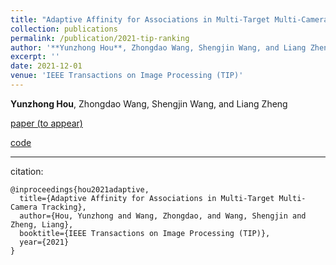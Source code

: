 ```yaml
---
title: "Adaptive Affinity for Associations in Multi-Target Multi-Camera Tracking"
collection: publications
permalink: /publication/2021-tip-ranking
author: '**Yunzhong Hou**, Zhongdao Wang, Shengjin Wang, and Liang Zheng'
excerpt: ''
date: 2021-12-01
venue: 'IEEE Transactions on Image Processing (TIP)'
---
```

**Yunzhong Hou**, Zhongdao Wang, Shengjin Wang, and Liang Zheng


[paper (to appear)]()

[code](https://github.com/hou-yz/DeepCC-local)

---
citation:
```
@inproceedings{hou2021adaptive,
  title={Adaptive Affinity for Associations in Multi-Target Multi-Camera Tracking},
  author={Hou, Yunzhong and Wang, Zhongdao, and Wang, Shengjin and Zheng, Liang},
  booktitle={IEEE Transactions on Image Processing (TIP)},
  year={2021}
}
```
